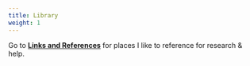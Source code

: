 ```yaml
---
title: Library
weight: 1
---
```


Go to **[Links and References](https://rjfranssen.io/links/list/)** for places I like to reference for research & help.  